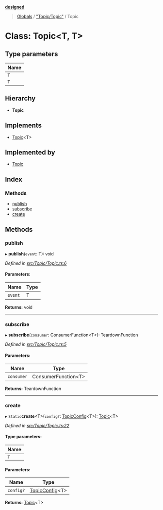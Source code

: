 **[designed](tsdoc/README.md)**

> [Globals](tsdoc/globals.md) / ["Topic/Topic"](tsdoc/modules/_topic_topic_.md) / Topic

# Class: Topic\<T, T>

## Type parameters

Name |
------ |
`T` |
`T` |

## Hierarchy

* **Topic**

## Implements

* [Topic](tsdoc/classes/_topic_topic_.topic.md)\<T>

## Implemented by

* [Topic](tsdoc/classes/_topic_topic_.topic.md)

## Index

### Methods

* [publish](tsdoc/classes/_topic_topic_.topic.md#publish)
* [subscribe](tsdoc/classes/_topic_topic_.topic.md#subscribe)
* [create](tsdoc/classes/_topic_topic_.topic.md#create)

## Methods

### publish

▸ **publish**(`event`: T): void

*Defined in [src/Topic/Topic.ts:6](https://github.com/jamesapple/ts-designed/blob/be057cd/src/Topic/Topic.ts#L6)*

#### Parameters:

Name | Type |
------ | ------ |
`event` | T |

**Returns:** void

___

### subscribe

▸ **subscribe**(`consumer`: ConsumerFunction\<T>): TeardownFunction

*Defined in [src/Topic/Topic.ts:5](https://github.com/jamesapple/ts-designed/blob/be057cd/src/Topic/Topic.ts#L5)*

#### Parameters:

Name | Type |
------ | ------ |
`consumer` | ConsumerFunction\<T> |

**Returns:** TeardownFunction

___

### create

▸ `Static`**create**\<T>(`config?`: [TopicConfig](tsdoc/interfaces/_topic_topic_.topicconfig.md)\<T>): [Topic](tsdoc/classes/_topic_topic_.topic.md)\<T>

*Defined in [src/Topic/Topic.ts:22](https://github.com/jamesapple/ts-designed/blob/be057cd/src/Topic/Topic.ts#L22)*

#### Type parameters:

Name |
------ |
`T` |

#### Parameters:

Name | Type |
------ | ------ |
`config?` | [TopicConfig](tsdoc/interfaces/_topic_topic_.topicconfig.md)\<T> |

**Returns:** [Topic](tsdoc/classes/_topic_topic_.topic.md)\<T>
